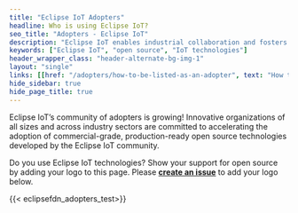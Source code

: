 ```yaml
---
title: "Eclipse IoT Adopters"
headline: Who is using Eclipse IoT?
seo_title: "Adopters - Eclipse IoT"
description: "Eclipse IoT enables industrial collaboration and fosters commercial adoption of open source IoT technologies across industry sectors."
keywords: ["Eclipse IoT", "open source", "IoT technologies"]
header_wrapper_class: "header-alternate-bg-img-1"
layout: "single"
links: [[href: "/adopters/how-to-be-listed-as-an-adopter", text: "How to be Listed as an Adopter"],[href: "/adopters/testbeds/", text: "Eclipse IoT Open Testbeds"]]
hide_sidebar: true
hide_page_title: true
---
```


Eclipse IoT’s community of adopters is growing! Innovative organizations of all sizes and across industry sectors are committed to accelerating the adoption of commercial-grade, production-ready open source technologies developed by the Eclipse IoT community.  

Do you use Eclipse IoT technologies? Show your support for open source by adding your logo to this page. Please **[create an issue](https://github.com/EclipseFdn/eclipsefdn-project-adopters/issues/new?template=adopter_request.md)** to add your logo below.  

 {{< eclipsefdn_adopters_test>}}